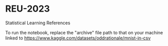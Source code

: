 # REU-2023
Statistical Learning References

To run the notebook, replace the "archive" file path to that on your machine linked to https://www.kaggle.com/datasets/oddrationale/mnist-in-csv
